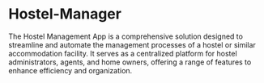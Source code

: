 # Hostel-Manager
The Hostel Management App is a comprehensive solution designed to streamline and automate the management processes of a hostel or similar accommodation facility. It serves as a centralized platform for hostel administrators, agents, and home owners, offering a range of features to enhance efficiency and organization.
